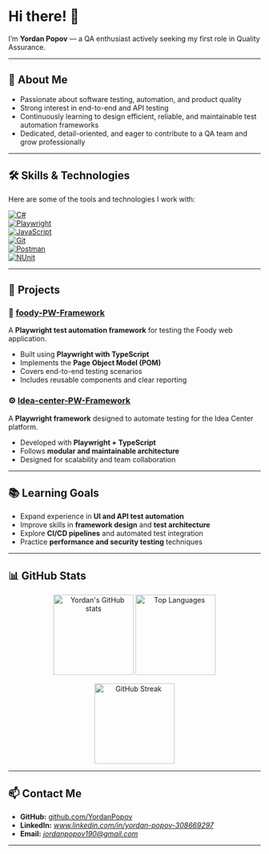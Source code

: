 # Hi there! 👋  
I’m **Yordan Popov** — a QA enthusiast actively seeking my first role in Quality Assurance.

---

## 🚀 About Me

- Passionate about software testing, automation, and product quality  
- Strong interest in end-to-end and API testing  
- Continuously learning to design efficient, reliable, and maintainable test automation frameworks  
- Dedicated, detail-oriented, and eager to contribute to a QA team and grow professionally  

---

## 🛠 Skills & Technologies

Here are some of the tools and technologies I work with:

[![C#](https://img.shields.io/badge/-C%23-239120?logo=c-sharp&logoColor=white)](https://docs.microsoft.com/en-us/dotnet/csharp/)  
[![Playwright](https://img.shields.io/badge/-Playwright-2EAD33?logo=playwright&logoColor=white)](https://playwright.dev/)  
[![JavaScript](https://img.shields.io/badge/-JavaScript-F7DF1E?logo=javascript&logoColor=black)](https://developer.mozilla.org/en-US/docs/Web/JavaScript)  
[![Git](https://img.shields.io/badge/-Git-F05032?logo=git&logoColor=white)](https://git-scm.com/)  
[![Postman](https://img.shields.io/badge/-Postman-FF6C37?logo=postman&logoColor=white)](https://www.postman.com/)  
[![NUnit](https://img.shields.io/badge/-NUnit-512BD4?logo=.net&logoColor=white)](https://nunit.org/)  

---

## 📂 Projects

### 🧪 [foody-PW-Framework](https://github.com/YordanPopov/foody-PW-Framework)
A **Playwright test automation framework** for testing the Foody web application.  
- Built using **Playwright with TypeScript**  
- Implements the **Page Object Model (POM)**  
- Covers end-to-end testing scenarios  
- Includes reusable components and clear reporting  

### ⚙️ [Idea-center-PW-Framework](https://github.com/YordanPopov/Idea-center-PW-Framework)
A **Playwright framework** designed to automate testing for the Idea Center platform.  
- Developed with **Playwright + TypeScript**  
- Follows **modular and maintainable architecture**  
- Designed for scalability and team collaboration  

---

## 📚 Learning Goals

- Expand experience in **UI and API test automation**  
- Improve skills in **framework design** and **test architecture**  
- Explore **CI/CD pipelines** and automated test integration  
- Practice **performance and security testing** techniques  

---

## 📊 GitHub Stats

<p align="center">
  <img src="https://github-readme-stats.vercel.app/api?username=YordanPopov&show_icons=true&theme=tokyonight" alt="Yordan's GitHub stats" height="160" />
  <img src="https://github-readme-stats.vercel.app/api/top-langs/?username=YordanPopov&layout=compact&theme=tokyonight" alt="Top Languages" height="160" />
</p>

<p align="center">
  <img src="https://github-readme-streak-stats.herokuapp.com/?user=YordanPopov&theme=tokyonight" alt="GitHub Streak" height="160" />
</p>

---

## 📫 Contact Me

- **GitHub:** [github.com/YordanPopov](https://github.com/YordanPopov)  
- **LinkedIn:** *www.linkedin.com/in/yordan-popov-308669297*  
- **Email:** *jordanpopov190@gmail.com*  

---
